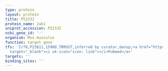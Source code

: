 ```yaml
---
type: protein
layout: protein
title: P52332
protein_name: Jak1
uniprot_accession: P52332
ncbi_gene_id: '-'
organism: Mus musculus
function: target gene
tfs: 'Irf8,P23611,15900,TRRUST,inferred by curator,&ensp;<a href="https://www.ncbi.nlm.nih.gov/pubmed/?term=17878376%5Buid%5D"
  target="_blank"><i uk-icon="icon: link"></i>Pubmed</a>'
targets: ''
binding_sites: ''
---
```

